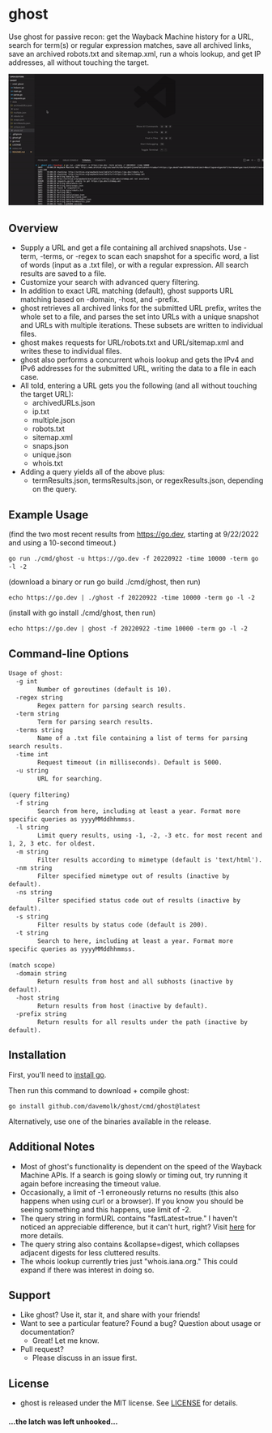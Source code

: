 # ghost
Use ghost for passive recon: get the Wayback Machine history for a URL, search for term(s) or regular expression matches, save all archived links, save an archived robots.txt and sitemap.xml, run a whois lookup, and get IP addresses, all without touching the target.

![demo](ghost.gif)

## Overview
* Supply a URL and get a file containing all archived snapshots. Use -term, -terms, or -regex to scan each snapshot for a specific word, a list of words (input as a .txt file), or with a regular expression. All search results are saved to a file.
* Customize your search with advanced query filtering.
* In addition to exact URL matching (default), ghost supports URL matching based on -domain, -host, and -prefix.
* ghost retrieves all archived links for the submitted URL prefix, writes the whole set to a file, and parses the set into URLs with a unique snapshot and URLs with multiple iterations. These subsets are written to individual files. 
* ghost makes requests for URL/robots.txt and URL/sitemap.xml and writes these to individual files.
* ghost also performs a concurrent whois lookup and gets the IPv4 and IPv6 addresses for the submitted URL, writing the data to a file in each case. 
* All told, entering a URL gets you the following (and all without touching the target URL): 
    * archivedURLs.json
    * ip.txt
    * multiple.json
    * robots.txt
    * sitemap.xml
    * snaps.json
    * unique.json
    * whois.txt 
* Adding a query yields all of the above plus:
    * termResults.json, termsResults.json, or regexResults.json, depending on the query.

## Example Usage
(find the two most recent results from https://go.dev, starting at 9/22/2022 and using a 10-second timeout.)
```
go run ./cmd/ghost -u https://go.dev -f 20220922 -time 10000 -term go -l -2
```
(download a binary or run go build ./cmd/ghost, then run)
```
echo https://go.dev | ./ghost -f 20220922 -time 10000 -term go -l -2
```
(install with go install ./cmd/ghost, then run)
```
echo https://go.dev | ghost -f 20220922 -time 10000 -term go -l -2
```
## Command-line Options
```
Usage of ghost:
  -g int
    	Number of goroutines (default is 10).
  -regex string
    	Regex pattern for parsing search results.
  -term string
    	Term for parsing search results.
  -terms string
    	Name of a .txt file containing a list of terms for parsing search results.
  -time int
    	Request timeout (in milliseconds). Default is 5000.
  -u string
    	URL for searching.

(query filtering)
  -f string
    	Search from here, including at least a year. Format more specific queries as yyyyMMddhhmmss.
  -l string
    	Limit query results, using -1, -2, -3 etc. for most recent and 1, 2, 3 etc. for oldest.
  -m string
    	Filter results according to mimetype (default is 'text/html').
  -nm string
    	Filter specified mimetype out of results (inactive by default).
  -ns string
    	Filter specified status code out of results (inactive by default).
  -s string
    	Filter results by status code (default is 200).
  -t string
    	Search to here, including at least a year. Format more specific queries as yyyyMMddhhmmss.

(match scope)
  -domain string
    	Return results from host and all subhosts (inactive by default).
  -host string
    	Return results from host (inactive by default).
  -prefix string
    	Return results for all results under the path (inactive by default).
```

## Installation
First, you'll need to [install go](https://golang.org/doc/install).

Then run this command to download + compile ghost:
```
go install github.com/davemolk/ghost/cmd/ghost@latest
```
Alternatively, use one of the binaries available in the release.

## Additional Notes
* Most of ghost's functionality is dependent on the speed of the Wayback Machine APIs. If a search is going slowly or timing out, try running it again before increasing the timeout value.
* Occasionally, a limit of -1 erroneously returns no results (this also happens when using curl or a browser). If you know you should be seeing something and this happens, use limit of -2.
* The query string in formURL contains "fastLatest=true." I haven't noticed an appreciable difference, but it can't hurt, right? Visit [here](https://github.com/internetarchive/wayback/tree/master/wayback-cdx-server) for more details.
* The query string also contains &collapse=digest, which collapses adjacent digests for less cluttered results.
* The whois lookup currently tries just "whois.iana.org." This could expand if there was interest in doing so.

## Support
* Like ghost? Use it, star it, and share with your friends!
* Want to see a particular feature? Found a bug? Question about usage or documentation?
    - Great! Let me know.
* Pull request?
    - Please discuss in an issue first. 

## License
* ghost is released under the MIT license. See [LICENSE](LICENSE) for details.



#### ...the latch was left unhooked...